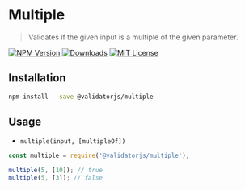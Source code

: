 # Multiple

> Validates if the given input is a multiple of the given parameter.

[![NPM Version](https://img.shields.io/npm/v/@validatorjs/multiple.svg)](https://www.npmjs.com/package/@validatorjs/multiple)
[![Downloads](https://img.shields.io/npm/dt/@validatorjs/multiple.svg)](https://www.npmjs.com/package/@validatorjs/multiple)
[![MIT License](https://img.shields.io/npm/l/@validatorjs/multiple.svg)](../../LICENSE)

## Installation

```bash
npm install --save @validatorjs/multiple
```

## Usage

- `multiple(input, [multipleOf])`

```js
const multiple = require('@validatorjs/multiple');

multiple(5, [10]); // true
multiple(5, [3]); // false
```

